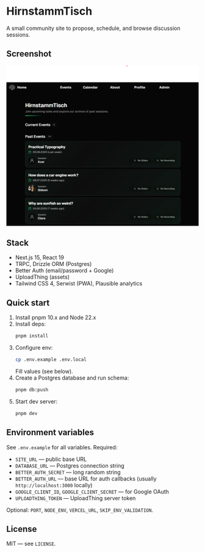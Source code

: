 # HirnstammTisch

A small community site to propose, schedule, and browse discussion sessions.

## Screenshot
![HirnstammTisch screenshot](public/page-screenshot.webp)


## Stack
- Next.js 15, React 19
- TRPC, Drizzle ORM (Postgres)
- Better Auth (email/password + Google)
- UploadThing (assets)
- Tailwind CSS 4, Serwist (PWA), Plausible analytics

## Quick start
1. Install pnpm 10.x and Node 22.x
2. Install deps:
   ```bash
   pnpm install
   ```
3. Configure env:
   ```bash
   cp .env.example .env.local
   ```
   Fill values (see below).
4. Create a Postgres database and run schema:
   ```bash
   pnpm db:push
   ```
5. Start dev server:
   ```bash
   pnpm dev
   ```

## Environment variables
See `.env.example` for all variables. Required:
- `SITE_URL` — public base URL
- `DATABASE_URL` — Postgres connection string
- `BETTER_AUTH_SECRET` — long random string
- `BETTER_AUTH_URL` — base URL for auth callbacks (usually `http://localhost:3000` locally)
- `GOOGLE_CLIENT_ID`, `GOOGLE_CLIENT_SECRET` — for Google OAuth
- `UPLOADTHING_TOKEN` — UploadThing server token

Optional: `PORT`, `NODE_ENV`, `VERCEL_URL`, `SKIP_ENV_VALIDATION`.

## License
MIT — see `LICENSE`.
